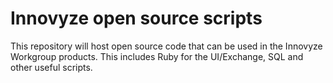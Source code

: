 # Innovyze open source scripts
This repository will host open source code that can be used in the Innovyze Workgroup products. This includes Ruby for the UI/Exchange, SQL and other useful scripts.